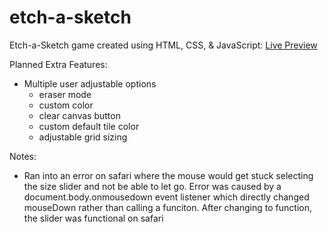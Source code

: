 # etch-a-sketch

Etch-a-Sketch game created using HTML, CSS, & JavaScript: [Live Preview](https://jordanotsuji.github.io/etch-a-sketch/)

Planned Extra Features:
- Multiple user adjustable options
  - eraser mode
  - custom color
  - clear canvas button
  - custom default tile color
  - adjustable grid sizing

Notes:
- Ran into an error on safari where the mouse would get stuck selecting the size slider and not be able to let go. Error was caused by a document.body.onmousedown event listener which directly changed mouseDown rather than calling a funciton. After changing to function, the slider was functional on safari
